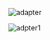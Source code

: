 ![adapter](https://github.com/user-attachments/assets/27543fde-ac70-4e88-913d-7fb80d22d199)





![adpter1](https://github.com/user-attachments/assets/6083e161-3205-434b-aee8-f15bfe6e82a6)
